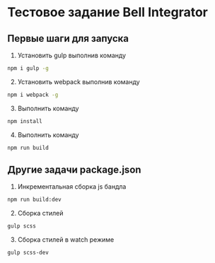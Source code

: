 # Тестовое задание Bell Integrator


## Первые шаги для запуска
1. Установить gulp выполнив команду
```sh
npm i gulp -g
```
2. Установить webpack выполнив команду
```sh
npm i webpack -g
```
3. Выполнить команду
```sh
npm install
```
4. Выполнить команду
```sh
npm run build
```

## Другие задачи package.json
1. Инкрементальная сборка js бандла
```sh
npm run build:dev
```
2. Сборка стилей
```sh
gulp scss
```
3. Сборка стилей в watch режиме
```sh
gulp scss-dev
```